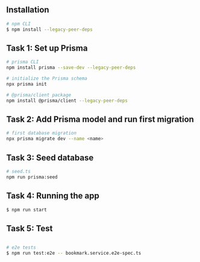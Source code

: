 ## Installation

```bash
# npm CLI
$ npm install --legacy-peer-deps
```

## Task 1: Set up Prisma

```bash
# prisma CLI
npm install prisma --save-dev --legacy-peer-deps

# initialize the Prisma schema
npx prisma init

# @prisma/client package
npm install @prisma/client --legacy-peer-deps
```

## Task 2: Add Prisma model and run first migration

```bash
# first database migration
npx prisma migrate dev --name <name>
```

## Task 3: Seed database

```bash
# seed.ts
npm run prisma:seed

```

## Task 4: Running the app

```bash
$ npm run start
```

## Task 5: Test

```bash

# e2e tests
$ npm run test:e2e -- bookmark.service.e2e-spec.ts
```
